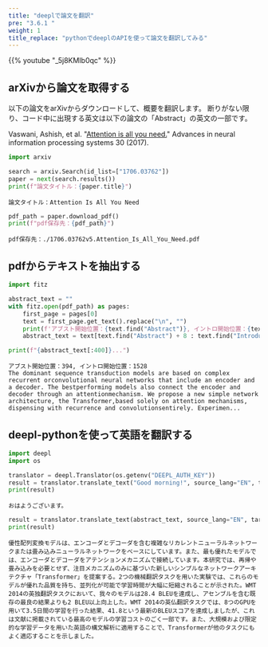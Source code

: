 ```yaml
---
title: "deeplで論文を翻訳"
pre: "3.6.1 "
weight: 1
title_replace: "pythonでdeeplのAPIを使って論文を翻訳してみる"
---
```


{{% youtube "_5j8KMIb0qc" %}}

## arXivから論文を取得する
以下の論文をarXivからダウンロードして、概要を翻訳します。
断りがない限り、コード中に出現する英文は以下の論文の「Abstract」の英文の一部です。

Vaswani, Ashish, et al. "[Attention is all you need.](https://arxiv.org/pdf/1706.03762.pdf)" Advances in neural information processing systems 30 (2017).


```python
import arxiv

search = arxiv.Search(id_list=["1706.03762"])
paper = next(search.results())
print(f"論文タイトル：{paper.title}")
```

    論文タイトル：Attention Is All You Need



```python
pdf_path = paper.download_pdf()
print(f"pdf保存先：{pdf_path}")
```

    pdf保存先：./1706.03762v5.Attention_Is_All_You_Need.pdf


## pdfからテキストを抽出する


```python
import fitz

abstract_text = ""
with fitz.open(pdf_path) as pages:
    first_page = pages[0]
    text = first_page.get_text().replace("\n", "")
    print(f'アブスト開始位置：{text.find("Abstract")}, イントロ開始位置：{text.find("Introduction")}')
    abstract_text = text[text.find("Abstract") + 8 : text.find("Introduction") - 1]

print(f"{abstract_text[:400]}...")
```

    アブスト開始位置：394, イントロ開始位置：1528
    The dominant sequence transduction models are based on complex recurrent orconvolutional neural networks that include an encoder and a decoder. The bestperforming models also connect the encoder and decoder through an attentionmechanism. We propose a new simple network architecture, the Transformer,based solely on attention mechanisms, dispensing with recurrence and convolutionsentirely. Experimen...


## deepl-pythonを使って英語を翻訳する


```python
import deepl
import os

translator = deepl.Translator(os.getenv("DEEPL_AUTH_KEY"))
result = translator.translate_text("Good morning!", source_lang="EN", target_lang="JA")
print(result)
```

    おはようございます。



```python
result = translator.translate_text(abstract_text, source_lang="EN", target_lang="JA")
print(result)
```

    優性配列変換モデルは、エンコーダとデコーダを含む複雑なリカレントニューラルネットワークまたは畳み込みニューラルネットワークをベースにしています。また、最も優れたモデルでは、エンコーダとデコーダをアテンションメカニズムで接続しています。本研究では、再帰や畳み込みを必要とせず、注目メカニズムのみに基づいた新しいシンプルなネットワークアーキテクチャ「Transformer」を提案する。2つの機械翻訳タスクを用いた実験では、これらのモデルが優れた品質を持ち、並列化が可能で学習時間が大幅に短縮されることが示された。WMT 2014の英独翻訳タスクにおいて、我々のモデルは28.4 BLEUを達成し、アセンブルを含む既存の最良の結果よりも2 BLEU以上向上した。WMT 2014の英仏翻訳タスクでは、8つのGPUを用いて3.5日間の学習を行った結果、41.8という最新のBLEUスコアを達成しましたが、これは文献に掲載されている最高のモデルの学習コストのごく一部です。また、大規模および限定的な学習データを用いた英語の構文解析に適用することで、Transformerが他のタスクにもよく適応することを示しました。

